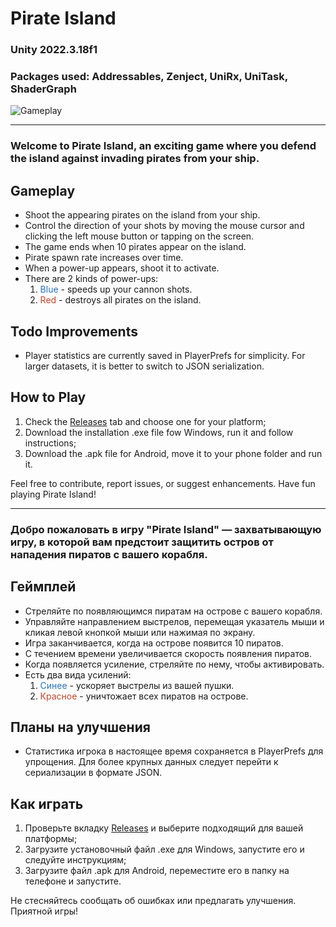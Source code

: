 # Pirate Island
### Unity 2022.3.18f1
### Packages used: Addressables, Zenject, UniRx, UniTask, ShaderGraph
![Gameplay](Gameplay.gif)

<hr>

### Welcome to Pirate Island, an exciting game where you defend the island against invading pirates from your ship.

## Gameplay

- Shoot the appearing pirates on the island from your ship.
- Control the direction of your shots by moving the mouse cursor and clicking the left mouse button or tapping on the screen.
- The game ends when 10 pirates appear on the island.
- Pirate spawn rate increases over time.
- When a power-up appears, shoot it to activate.
- There are 2 kinds of power-ups:
  1. <span style = "color: #2A73C1">Blue</span> - speeds up your cannon shots.
  2. <span style="color: #C1452A">Red</span> - destroys all pirates on the island.

## Todo Improvements

- Player statistics are currently saved in PlayerPrefs for simplicity. For larger datasets, it is better to switch to JSON serialization.

## How to Play

1. Check the [Releases](https://github.com/srggrigorov/pirate-island/releases) tab and choose one for your platform;
2. Download the installation .exe file fow Windows, run it and follow instructions;
3. Download the .apk file for Android, move it to your phone folder and run it.

Feel free to contribute, report issues, or suggest enhancements. Have fun playing Pirate Island!

<hr>

### Добро пожаловать в игру "Pirate Island" — захватывающую игру, в которой вам предстоит защитить остров от нападения пиратов с вашего корабля.

## Геймплей

- Стреляйте по появляющимся пиратам на острове с вашего корабля.
- Управляйте направлением выстрелов, перемещая указатель мыши и кликая левой кнопкой мыши или нажимая по экрану.
- Игра заканчивается, когда на острове появится 10 пиратов.
- С течением времени увеличивается скорость появления пиратов.
- Когда появляется усиление, стреляйте по нему, чтобы активировать.
- Есть два вида усилений:
  1. <span style="color: #2A73C1">Синее</span> - ускоряет выстрелы из вашей пушки.
  2. <span style="color: #C1452A">Красное</span> - уничтожает всех пиратов на острове.

## Планы на улучшения

- Статистика игрока в настоящее время сохраняется в PlayerPrefs для упрощения. Для более крупных данных следует перейти к сериализации в формате JSON.

## Как играть

1. Проверьте вкладку [Releases](https://github.com/srggrigorov/pirate-island/releases) и выберите подходящий для вашей платформы;
2. Загрузите установочный файл .exe для Windows, запустите его и следуйте инструкциям;
3. Загрузите файл .apk для Android, переместите его в папку на телефоне и запустите.

Не стесняйтесь сообщать об ошибках или предлагать улучшения. Приятной игры!


